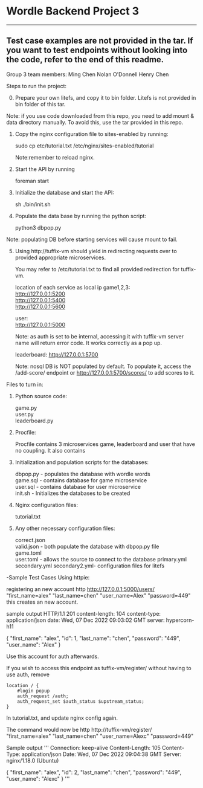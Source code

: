 # Wordle Backend Project 3
-------------------------------------------------
Test case examples are not provided in the tar. 
If you want to test endpoints without looking
into the code, refer to the end of this readme.
-------------------------------------------------

Group 3 team members:
Ming Chen
Nolan O'Donnell
Henry Chen

Steps to run the project:

0. Prepare your own litefs, and copy it to bin folder.
   Litefs is not provided in bin folder of this tar.
   
Note: if you use code downloaded from this repo, you need to add
      mount & data directory manually. 
      To avoid this, use the tar provided in this repo. 

1. Copy the nginx configuration file to sites-enabled by running:

   sudo cp etc/tutorial.txt /etc/nginx/sites-enabled/tutorial
   
   Note:remember to reload nginx.

2. Start the API by running

   foreman start

3. Initialize the database and start the API:

   sh ./bin/init.sh

4. Populate the data base by running the python script:

   python3 dbpop.py

Note: populating DB before starting services will cause
      mount to fail.      


5. Using http://tuffix-vm should yield in redirecting requests
   over to provided appropriate microservices.

   You may refer to /etc/tutorial.txt to find all provided
   redirection for tuffix-vm.

   location of each service as local ip
   game1,2,3:   
   http://127.0.0.1:5200   
   http://127.0.0.1:5400   
   http://127.0.0.1:5600   

   user:  
   http://127.0.0.1:5000

   Note: as auth is set to be internal, accessing it with
         tuffix-vm server name will return error code.
         It works correctly as a pop up.

   leaderboard:
   http://127.0.0.1:5700

   Note: nosql DB is NOT populated by default.
   To populate it, access the /add-score/ endpoint or
   http://127.0.0.1:5700/scores/ to add scores to it.


Files to turn in:

1. Python source code:

   game.py  
   user.py  
   leaderboard.py

2. Procfile:

   Procfile contains 3 microservices game, leaderboard and
   user that have no coupling. It also contains

3. Initialization and population scripts for the databases:

   dbpop.py - populates the database with wordle words  
   game.sql - contains database for game microservice  
   user.sql - contains database for user microservice  
   init.sh - Initializes the databases to be created  

4. Nginx configuration files:

   tutorial.txt

5. Any other necessary configuration files:

   correct.json  
   valid.json - both populate the database with dbpop.py file  
   game.toml  
   user.toml - allows the source to connect to the database
   primary.yml
   secondary.yml
   secondary2.yml- configuration files for litefs

-Sample Test Cases Using httpie:

registering an new account
http http://127.0.0.1:5000/users/ "first_name=alex" "last_name=chen" "user_name=Alex" "password=449"
this creates an new account.

sample output
HTTP/1.1 201 
content-length: 104
content-type: application/json
date: Wed, 07 Dec 2022 09:03:02 GMT
server: hypercorn-h11

{
    "first_name": "alex",
    "id": 1,
    "last_name": "chen",
    "password": "449",
    "user_name": "Alex"
}

Use this account for auth afterwards.

If you wish to access this endpoint as tuffix-vm/register/ without having to 
use auth, remove 

	location / {
		#login popup
		auth_request /auth;
		auth_request_set $auth_status $upstream_status;
  	}

In tutorial.txt, and update nginx config again.

The command would now be
http http://tuffix-vm/register/ "first_name=alex" "last_name=chen" "user_name=Alexc" "password=449"

Sample output
'''
Connection: keep-alive
Content-Length: 105
Content-Type: application/json
Date: Wed, 07 Dec 2022 09:04:38 GMT
Server: nginx/1.18.0 (Ubuntu)

{
    "first_name": "alex",
    "id": 2,
    "last_name": "chen",
    "password": "449",
    "user_name": "Alexc"
}
'''




